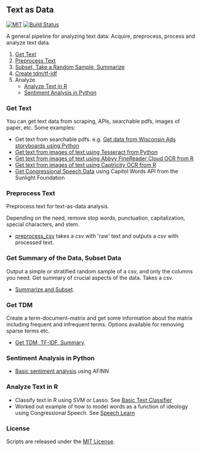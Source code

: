## Text as Data

[![MIT](https://img.shields.io/github/license/mashape/apistatus.svg)](https://opensource.org/licenses/MIT)
[![Build Status](https://travis-ci.org/soodoku/text-as-data.svg?branch=master)](https://travis-ci.org/soodoku/text-as-data)

A general pipeline for analyzing text data: Acquire, preprocess, process and analyze text data. 

1. [Get Text](https://github.com/soodoku/text-as-data#get-text-data)
2. [Preprocess Text](https://github.com/soodoku/text-as-data#preprocess-text)
3. [Subset, Take a Random Sample, Summarize](https://github.com/soodoku/text-as-data#get-summary-of-data-subset-data)
4. [Create tdm/tf-idf](https://github.com/soodoku/text-as-data#get-tdm)
5. Analyze
	* [Analyze Text in R](https://github.com/soodoku/text-as-data#analyze-text-in-r)
	* [Sentiment Analysis in Python](https://github.com/soodoku/text-as-data#sentiment-analysis-in-python)

### Get Text

You can get text data from scraping, APIs, searchable pdfs, images of paper, etc. Some examples:
* Get text from searchable pdfs. e.g. [Get data from Wisconsin Ads storyboards using Python](https://gist.github.com/soodoku/62a3172eb1b4a55dee1a)
* [Get text from images of text using Tesseract from Python](https://github.com/soodoku/image-to-text)
* [Get text from images of text using Abbyy FineReader Cloud OCR from R](https://github.com/soodoku/abbyyR)
* [Get text from images of text using Captricity OCR from R](https://github.com/soodoku/captr)
* [Get Congressional Speech Data](https://gist.github.com/soodoku/85d79275c5880f67b4cf) using Capitol Words API from the Sunlight Foundation

### Preprocess Text

Preprocess text for text-as-data analysis. 

Depending on the need, remove stop words, punctuation, capitalization, special characters, and stem.

* [preprocess_csv](preprocess_csv/) takes a csv with 'raw' text and outputs a csv with processed text.

### Get Summary of the Data, Subset Data

Output a simple or stratified random sample of a csv, and only the columns you need. Get summary of crucial aspects of the data. Takes a csv. 

* [Summarize and Subset](subset/).

### Get TDM

Create a term-document-matrix and get some information about the matrix including frequent and infrequent terms. Options available for removing sparse terms etc. 

* [Get TDM, TF-IDF, Summary](tdm/).

### Sentiment Analysis in Python

* [Basic sentiment analysis](https://gist.github.com/soodoku/22e4cff2eb6a05be3c0d) using AFINN

### Analyze Text in R

* Classify text in R using SVM or Lasso. See [Basic Text Classifier](https://gist.github.com/soodoku/e34dbe0219b0f00a74d5)
* Worked out example of how to model words as a function of ideology using Congressional Speech. See [Speech Learn](https://github.com/soodoku/speech-learn)

### License

Scripts are released under the [MIT License](https://opensource.org/licenses/MIT).		
